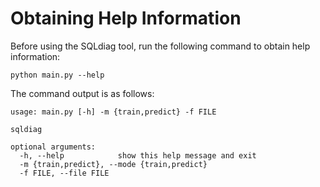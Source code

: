 # Obtaining Help Information<a name="EN-US_TOPIC_0289900136"></a>

Before using the SQLdiag tool, run the following command to obtain help information:

```
python main.py --help 
```

The command output is as follows:

```
usage: main.py [-h] -m {train,predict} -f FILE

sqldiag

optional arguments:
  -h, --help            show this help message and exit
  -m {train,predict}, --mode {train,predict}
  -f FILE, --file FILE
```

